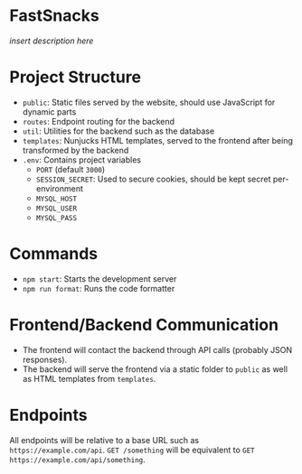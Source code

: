 # FastSnacks

_insert description here_

# Project Structure

- `public`: Static files served by the website, should use JavaScript for dynamic parts
- `routes`: Endpoint routing for the backend
- `util`: Utilities for the backend such as the database
- `templates`: Nunjucks HTML templates, served to the frontend after being transformed by the backend
- `.env`: Contains project variables
  - `PORT` (default `3000`)
  - `SESSION_SECRET`: Used to secure cookies, should be kept secret per-environment
  - `MYSQL_HOST`
  - `MYSQL_USER`
  - `MYSQL_PASS`

# Commands

- `npm start`: Starts the development server
- `npm run format`: Runs the code formatter

# Frontend/Backend Communication

- The frontend will contact the backend through API calls (probably JSON responses).
- The backend will serve the frontend via a static folder to `public` as well as HTML templates from `templates`.

# Endpoints

All endpoints will be relative to a base URL such as `https://example.com/api`. `GET /something` will be equivalent to `GET https://example.com/api/something`.
